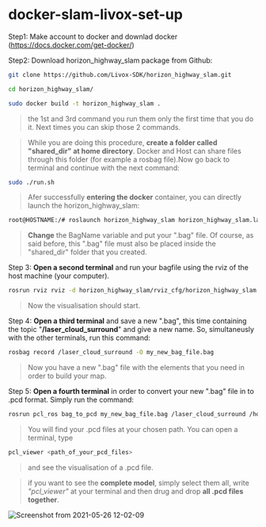 # docker-slam-livox-set-up

Step1: Make account to docker and downlad docker (https://docs.docker.com/get-docker/)

Step2: Download horizon_highway_slam package from Github:

```sh
git clone https://github.com/Livox-SDK/horizon_highway_slam.git
```

```sh
cd horizon_highway_slam/
```

```sh
sudo docker build -t horizon_highway_slam .
```

> the 1st and 3rd command you run them only the first time that you do it. Next times you can skip those 2 commands.

> While you are doing this procedure, **create a folder called "shared_dir" at home directory**. Docker and Host can share files through this folder (for example a rosbag file).Now go back to terminal and continue with the next command:


```sh
sudo ./run.sh
```

>Afer successfully **entering the docker** container, you can directly launch the horizon_highway_slam:

```sh
root@HOSTNAME:/# roslaunch horizon_highway_slam horizon_highway_slam.launch BagName:=YouTube_highway_demo.bag IMU:=2
```
> **Change** the BagName variable and put your ".bag" file. Of course, as said before, this ".bag" file must also be placed inside the "shared_dir" folder that you created.

Step 3: **Open a second terminal** and run your bagfile using the rviz of the host machine (your computer). 

```sh
rosrun rviz rviz -d horizon_highway_slam/rviz_cfg/horizon_highway_slam.rviz
```


> Now the visualisation should start.


Step 4: **Open a third terminal** and save a new ".bag", this time containing the topic "**/laser_cloud_surround**" and give a new name. So, simultaneusly with the other terminals, run this command:

```sh
rosbag record /laser_cloud_surround -O my_new_bag_file.bag
```
> Now you have a new ".bag" file with the elements that you need in order to build your map.


Step 5: **Open a fourth terminal** in order to convert your new ".bag" file in to .pcd format. Simply run the command:

```sh
rosrun pcl_ros bag_to_pcd my_new_bag_file.bag /laser_cloud_surround /home/konstantinos/Desktop/
```
>You will find your .pcd files at your chosen path. You can open a terminal, type 
```sh
pcl_viewer <path_of_your_pcd_files>
```
> and see the visualisation of a .pcd file.

> if you want to see the **complete model**, simply select them all, write *"pcl_viewer"* at your terminal and then drug and drop **all .pcd files together**.

![Screenshot from 2021-05-26 12-02-09](https://user-images.githubusercontent.com/70270581/119633405-62be5500-be1a-11eb-8ac2-bc086b8e312c.png)

